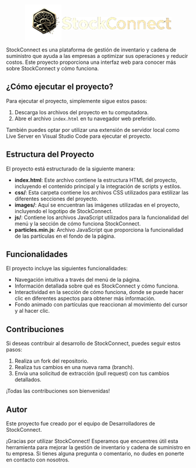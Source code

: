 <div style="display: flex; align-items: center; justify-content: center;">
  <img src="./StockConnect/images/icons/M-LOGO.png" alt="M-LOGO" width="100"/>
  <img src="./StockConnect/images/icons/StockConnect.png" alt="StockConnect" width="300"/>
</div>

StockConnect es una plataforma de gestión de inventario y cadena de suministro que ayuda a las empresas a optimizar sus operaciones y reducir costos. Este proyecto proporciona una interfaz web para conocer más sobre StockConnect y cómo funciona.

## ¿Cómo ejecutar el proyecto?

Para ejecutar el proyecto, simplemente sigue estos pasos:

1. Descarga los archivos del proyecto en tu computadora.
2. Abre el archivo `index.html` en tu navegador web preferido.

También puedes optar por utilizar una extensión de servidor local como Live Server en Visual Studio Code para ejecutar el proyecto.

## Estructura del Proyecto

El proyecto está estructurado de la siguiente manera:

- **index.html**: Este archivo contiene la estructura HTML del proyecto, incluyendo el contenido principal y la integración de scripts y estilos.
- **css/**: Esta carpeta contiene los archivos CSS utilizados para estilizar las diferentes secciones del proyecto.
- **images/**: Aquí se encuentran las imágenes utilizadas en el proyecto, incluyendo el logotipo de StockConnect.
- **js/**: Contiene los archivos JavaScript utilizados para la funcionalidad del menú y la sección de cómo funciona StockConnect.
- **particles.min.js**: Archivo JavaScript que proporciona la funcionalidad de las partículas en el fondo de la página.

## Funcionalidades

El proyecto incluye las siguientes funcionalidades:

- Navegación intuitiva a través del menú de la página.
- Información detallada sobre qué es StockConnect y cómo funciona.
- Interactividad en la sección de cómo funciona, donde se puede hacer clic en diferentes aspectos para obtener más información.
- Fondo animado con partículas que reaccionan al movimiento del cursor y al hacer clic.

## Contribuciones

Si deseas contribuir al desarrollo de StockConnect, puedes seguir estos pasos:

1. Realiza un fork del repositorio.
2. Realiza tus cambios en una nueva rama (branch).
3. Envía una solicitud de extracción (pull request) con tus cambios detallados.

¡Todas las contribuciones son bienvenidas!

## Autor

Este proyecto fue creado por el equipo de Desarrolladores de StockConnect.

¡Gracias por utilizar StockConnect! Esperamos que encuentres útil esta herramienta para mejorar la gestión de inventario y cadena de suministro en tu empresa. Si tienes alguna pregunta o comentario, no dudes en ponerte en contacto con nosotros.
